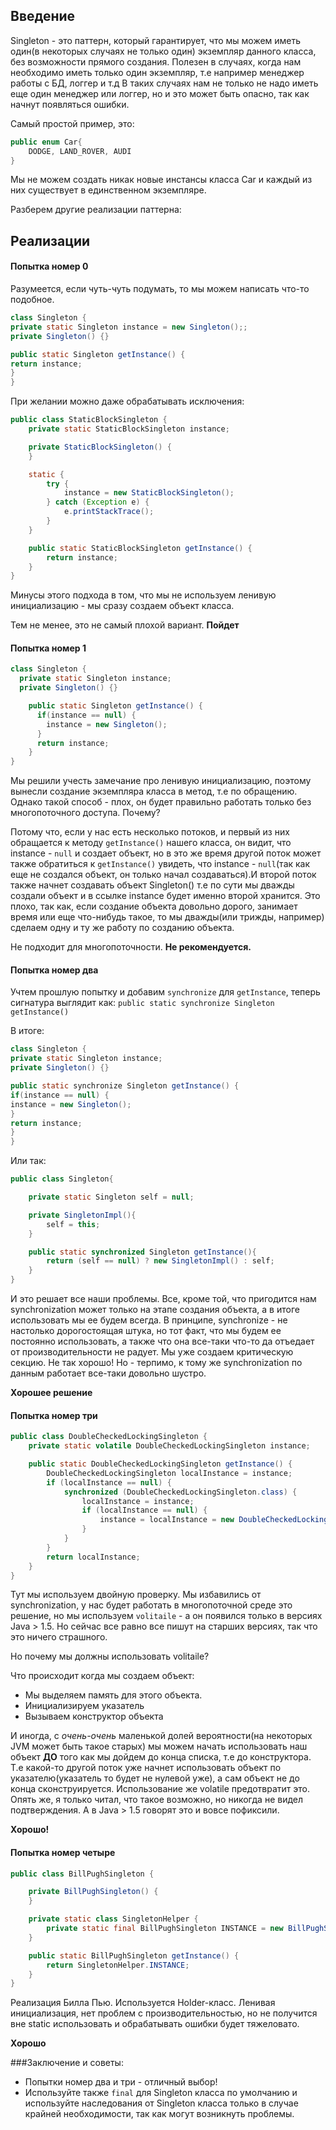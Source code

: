 ## Введение
Singleton - это паттерн, который гарантирует, что мы можем иметь один(в некоторых случаях не только один) экземпляр данного класса, без возможности прямого создания.
Полезен в случаях, когда нам необходимо иметь только один экземпляр, т.е например менеджер работы с БД, логгер и т.д
В таких случаях нам не только не надо иметь еще один менеджер или логгер, но и это может быть опасно, так как начнут появляться ошибки.

Самый простой пример, это:
```java
public enum Car{
    DODGE, LAND_ROVER, AUDI
}
```
Мы не можем создать никак новые инстансы класса Car и каждый из них существует в единственном экземпляре.

Разберем другие реализации паттерна:
## Реализации
#### Попытка номер 0
Разумеется, если чуть-чуть подумать, то мы можем написать что-то подобное.

```java
class Singleton {
private static Singleton instance = new Singleton();;
private Singleton() {}

public static Singleton getInstance() {
return instance;
}
}
```

При желании можно даже обрабатывать исключения:
```java
public class StaticBlockSingleton {
	private static StaticBlockSingleton instance;

	private StaticBlockSingleton() {
	}

	static {
		try {
			instance = new StaticBlockSingleton();
		} catch (Exception e) {
			e.printStackTrace();
		}
	}

	public static StaticBlockSingleton getInstance() {
		return instance;
	}
}
```

Минусы этого подхода в том, что мы не используем ленивую инициализацию - мы сразу создаем объект класса.

Тем не менее, это не самый плохой вариант.
**Пойдет**

#### Попытка номер 1
```java
class Singleton {
  private static Singleton instance;
  private Singleton() {}

    public static Singleton getInstance() {
      if(instance == null) {
        instance = new Singleton();
      }
      return instance;
    }
}
```
Мы решили учесть замечание про ленивую инициализацию, поэтому вынесли создание экземпляра класса в метод, т.е по обращению.
Однако такой способ - плох, он будет правильно работать только без многопоточного доступа.
Почему?

Потому что, если у нас есть несколько потоков, и первый из них обращается к методу `getInstance()` нашего класса, он видит, что instance -  `null` и создает объект, но в это же время другой поток может также обратиться к  `getInstance()` увидеть, что instance -  `null`(так как еще не создался объект, он только начал создаваться).И второй поток также начнет создавать объект Singleton() т.е по сути мы дважды создали объект и в ссылке instance будет именно второй хранится. Это плохо, так как, если создание объекта довольно дорого, занимает время или еще что-нибудь такое, то мы дважды(или трижды, например) сделаем одну и ту же работу по созданию объекта.

Не подходит для многопоточности.
**Не рекомендуется.**

#### Попытка номер два
Учтем прошлую попытку и добавим `synchronize` для `getInstance`, теперь сигнатура выглядит как:
`public static synchronize Singleton getInstance()`

В итоге:
```java
class Singleton {
private static Singleton instance;
private Singleton() {}

public static synchronize Singleton getInstance() {
if(instance == null) {
instance = new Singleton();
}
return instance;
}
}
```
Или так:

```java
public class Singleton{

    private static Singleton self = null;

    private SingletonImpl(){
        self = this;
    }

    public static synchronized Singleton getInstance(){
        return (self == null) ? new SingletonImpl() : self;
    }
}
```

И это решает все наши проблемы. Все, кроме той, что пригодится нам synchronization может только на этапе создания объекта, а в итоге использовать мы ее будем всегда. В принципе, synchronize - не настолько дорогостоящая штука, но тот факт, что мы будем ее постоянно использовать, а также что она все-таки что-то да отъедает от производительности не радует. Мы уже создаем критическую секцию. Не так хорошо! Но - терпимо, к тому же synchronization по данным работает все-таки довольно шустро.

**Хорошее решение**

#### Попытка номер три
```java
public class DoubleCheckedLockingSingleton {
	private static volatile DoubleCheckedLockingSingleton instance;

	public static DoubleCheckedLockingSingleton getInstance() {
		DoubleCheckedLockingSingleton localInstance = instance;
		if (localInstance == null) {
			synchronized (DoubleCheckedLockingSingleton.class) {
				localInstance = instance;
				if (localInstance == null) {
					instance = localInstance = new DoubleCheckedLockingSingleton();
				}
			}
		}
		return localInstance;
	}
}
```
Тут мы используем двойную проверку. Мы избавились от synchronization, у нас будет работать в многопоточной среде это решение, но мы используем `volitaile` - а он появился только в версиях Java > 1.5. Но сейчас все равно все пишут на старших версиях, так что это ничего страшного.

Но почему мы должны использовать volitaile?

Что происходит когда мы создаем объект:
* Мы выделяем память для этого объекта.
* Инициализируем указатель
* Вызываем конструктор объекта

И иногда, с *очень-очень* маленькой долей вероятности(на некоторых JVM может быть такое старых) мы можем начать использовать наш объект **ДО** того как мы дойдем до конца списка, т.е до конструктора. Т.е какой-то другой поток уже начнет использовать объект по указателю(указатель то будет не нулевой уже), а сам объект не до конца сконструируется.
Использование же volatile предотвратит это. Опять же, я только читал, что такое возможно, но никогда не видел подтверждения. А в Java > 1.5 говорят это и вовсе пофиксили.

**Хорошо!**

#### Попытка номер четыре
```java
public class BillPughSingleton {

	private BillPughSingleton() {
	}

	private static class SingletonHelper {
		private static final BillPughSingleton INSTANCE = new BillPughSingleton();
	}

	public static BillPughSingleton getInstance() {
		return SingletonHelper.INSTANCE;
	}
}
```
Реализация Билла Пью. Используется Holder-класс.
Ленивая инициализация, нет проблем с производительностью, но не получится вне static использовать и обрабатывать ошибки будет тяжеловато.

**Хорошо**

###Заключение и советы:
* Попытки номер два и три - отличный выбор!
* Используйте также `final` для Singleton класса по умолчанию и используйте наследования от Singleton класса только в случае крайней необходимости, так как могут возникнуть проблемы.

